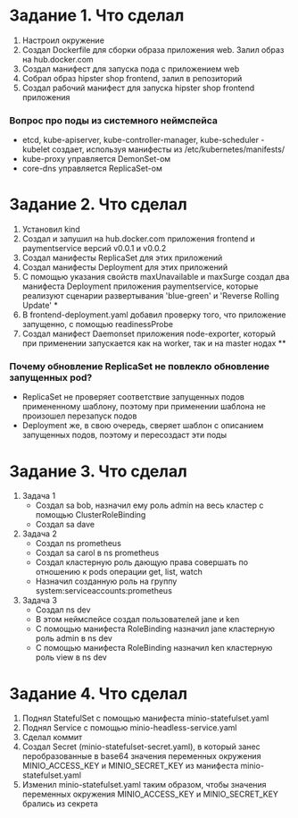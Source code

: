 # Задание 1. Что сделал
1. Настроил окружение
2. Создал Dockerfile для сборки образа приложения web. Залил образ на hub.docker.com
3. Создал манифест для запуска пода с приложeнием web
4. Собрал образ hipster shop frontend, залил в репозиторий
5. Создал рабочий манифест для запуска hipster shop frontend приложения

### Вопрос про поды из системного неймспейса
* etcd, kube-apiserver, kube-controller-manager, kube-scheduler - kubelet создает, используя манифесты из /etc/kubernetes/manifests/
* kube-proxy управляется DemonSet-ом
* core-dns управляется ReplicaSet-ом

# Задание 2. Что сделал
1. Установил kind
2. Создал и запушил на hub.docker.com приложения frontend и paymentservice версий v0.0.1 и v0.0.2
2. Создал манифесты ReplicaSet для этих приложений
3. Создал манифесты Deployment для этих приложений
4. С помощью указания свойств maxUnavailable и maxSurge создал два манифеста Deployment приложения paymentservice, которые реализуют сценарии развертывания 'blue-green' и 'Reverse Rolling Update' *
5. В frontend-deployment.yaml добавил проверку того, что приложение запущенно, с помощью readinessProbe
6. Создал манифест Daemonset приложения node-exporter, который при применении запускается как на worker, так и на master нодах **

### Почему обновление ReplicaSet не повлекло обновление запущенных pod?
* ReplicaSet не проверяет соответствие запущенных подов примененному шаблону, поэтому при применении шаблона не произошел перезапуск подов
* Deployment же, в свою очередь, сверяет шаблон с описанием запущенных подов, поэтому и пересоздаст эти поды

# Задание 3. Что сделал
1. Задача 1
    * Создал sa bob, назначил ему роль admin на весь кластер с помощью ClusterRoleBinding
    * Создал sa dave
2. Задача 2
    * Создал ns prometheus
    * Создал sa carol в ns prometheus
    * Создал кластерную роль дающую права совершать по отношению к pods операции get, list, watch
    * Назначил созданную роль на группу system:serviceaccounts:prometheus
3. Задача 3
    * Создал ns dev
    * В этом неймспейсе создал пользователей jane и ken
    * С помощью манифеста RoleBinding назначил jane кластерную роль admin в ns dev
    * С помощью манифеста RoleBinding назначил ken кластерную роль view в ns dev

# Задание 4. Что сделал
1. Поднял StatefulSet с помощью манифеста minio-statefulset.yaml
2. Поднял Service с помощью minio-headless-service.yaml
3. Сделал коммит
4. Создал Secret (minio-statefulset-secret.yaml), в который занес перобразованные в base64 значения переменных окружения MINIO_ACCESS_KEY и MINIO_SECRET_KEY из манифеста minio-statefulset.yaml
5. Изменил minio-statefulset.yaml таким образом, чтобы значения переменных окружения MINIO_ACCESS_KEY и MINIO_SECRET_KEY брались из секрета
